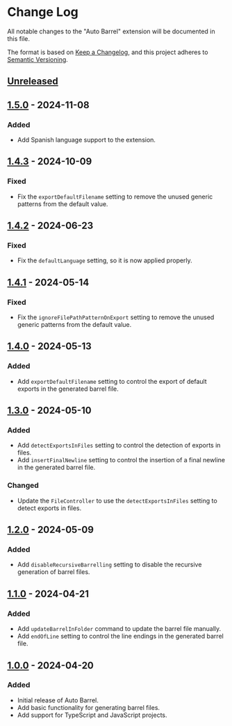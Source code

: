 # Change Log

All notable changes to the "Auto Barrel" extension will be documented in this file.

The format is based on [Keep a Changelog](https://keepachangelog.com/en/1.0.0/),
and this project adheres to [Semantic Versioning](https://semver.org/spec/v2.0.0.html).

## [Unreleased]

## [1.5.0] - 2024-11-08

### Added

- Add Spanish language support to the extension.

## [1.4.3] - 2024-10-09

### Fixed

- Fix the `exportDefaultFilename` setting to remove the unused generic patterns from the default value.

## [1.4.2] - 2024-06-23

### Fixed

- Fix the `defaultLanguage` setting, so it is now applied properly.

## [1.4.1] - 2024-05-14

### Fixed

- Fix the `ignoreFilePathPatternOnExport` setting to remove the unused generic patterns from the default value.

## [1.4.0] - 2024-05-13

### Added

- Add `exportDefaultFilename` setting to control the export of default exports in the generated barrel file.

## [1.3.0] - 2024-05-10

### Added

- Add `detectExportsInFiles` setting to control the detection of exports in files.
- Add `insertFinalNewline` setting to control the insertion of a final newline in the generated barrel file.

### Changed

- Update the `FileController` to use the `detectExportsInFiles` setting to detect exports in files.

## [1.2.0] - 2024-05-09

### Added

- Add `disableRecursiveBarrelling` setting to disable the recursive generation of barrel files.

## [1.1.0] - 2024-04-21

### Added

- Add `updateBarrelInFolder` command to update the barrel file manually.
- Add `endOfLine` setting to control the line endings in the generated barrel file.

## [1.0.0] - 2024-04-20

### Added

- Initial release of Auto Barrel.
- Add basic functionality for generating barrel files.
- Add support for TypeScript and JavaScript projects.

[Unreleased]: https://github.com/ManuelGil/vscode-auto-barrel/compare/v1.4.2...HEAD
[1.5.0]: https://github.com/ManuelGil/vscode-auto-barrel/compare/v1.4.3...v1.5.0
[1.4.3]: https://github.com/ManuelGil/vscode-auto-barrel/compare/v1.4.2...v1.4.3
[1.4.2]: https://github.com/ManuelGil/vscode-auto-barrel/compare/v1.4.1...v1.4.2
[1.4.1]: https://github.com/ManuelGil/vscode-auto-barrel/compare/v1.4.0...v1.4.1
[1.4.0]: https://github.com/ManuelGil/vscode-auto-barrel/compare/v1.3.0...v1.4.0
[1.3.0]: https://github.com/ManuelGil/vscode-auto-barrel/compare/v1.2.0...v1.3.0
[1.2.0]: https://github.com/ManuelGil/vscode-auto-barrel/compare/v1.1.0...v1.2.0
[1.1.0]: https://github.com/ManuelGil/vscode-auto-barrel/compare/v1.0.0...v1.1.0
[1.0.0]: https://github.com/ManuelGil/vscode-auto-barrel/releases/tag/v1.0.0

